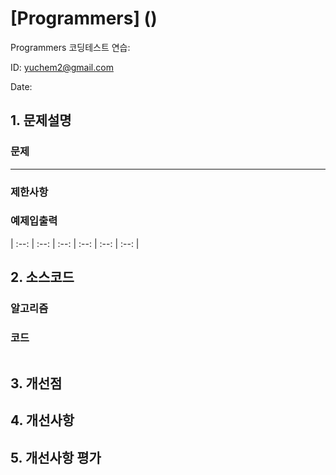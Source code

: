 # [Programmers]  ()
Programmers 코딩테스트 연습: 

ID: yuchem2@gmail.com

Date: 

## 1. 문제설명

### 문제
---

### 제한사항
 
### 예제입출력

| :--: | :--: | :--: | :--: | :--: | :--: |


## 2. 소스코드

### 알고리즘

### 코드
```
```
## 3. 개선점

## 4. 개선사항

## 5. 개선사항 평가

